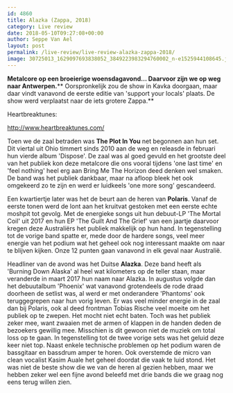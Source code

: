 ```yaml
---
id: 4860
title: Alazka (Zappa, 2018)
category: Live review
date: 2018-05-10T09:27:08+00:00
author: Seppe Van Ael
layout: post
permalink: /live-review/live-review-alazka-zappa-2018/
image: 30725013_1629097693838052_3849223983294760002_n-e1525944108645.jpg
---
```

**Metalcore op een broeierige woensdagavond&#8230; Daarvoor zijn we op weg naar Antwerpen.**** Oorspronkelijk zou de show in Kavka doorgaan, maar daar vindt vanavond de eerste editie van 'support your locals' plaats. De show werd verplaatst naar de iets grotere Zappa.**

Heartbreaktunes:

http://www.heartbreaktunes.com/

Toen we de zaal betraden was **The Plot In You** net begonnen aan hun set. Dit viertal uit Ohio timmert sinds 2010 aan de weg en releasde in februari hun vierde album 'Dispose'. De zaal was al goed gevuld en het grootste deel van het publiek kon deze metalcore die ons vooral tijdens 'one last time' en 'feel nothing' heel erg aan Bring Me The Horizon deed denken wel smaken. De band was het publiek dankbaar, maar na afloop bleek het ook omgekeerd zo te zijn en werd er luidkeels 'one more song' gescandeerd.

Een kwartiertje later was het de beurt aan de heren van **Polaris**. Vanaf de eerste tonen werd de lont aan het kruitvat gestoken met een eerste echte moshpit tot gevolg. Met de energieke songs uit hun debuut-LP 'The Mortal Coil' uit 2017 en hun EP 'The Guilt And The Grief' van een jaartje daarvoor kregen deze Australiërs het publiek makkelijk op hun hand. In tegenstelling tot de vorige band spatte er, mede door de hardere songs, veel meer energie van het podium wat het geheel ook nog interessant maakte om naar te blijven kijken. Onze 12 punten gaan vanavond in elk geval naar Australië.

Headliner van de avond was het Duitse **Alazka**. Deze band heeft als 'Burning Down Alaska' al heel wat kilometers op de teller staan, maar veranderde in maart 2017 hun naam naar Alazka. In augustus volgde dan het debuutalbum 'Phoenix' wat vanavond grotendeels de rode draad doorheen de setlist was, al werd er met onderandere 'Phantoms' ook teruggegrepen naar hun vorig leven. Er was veel minder energie in de zaal dan bij Polaris, ook al deed frontman Tobias Rische veel moeite om het publiek op te zwepen. Het mocht niet echt baten. Toch was het publiek zeker mee, want zwaaien met de armen of klappen in de handen deden de bezoekers gewillig mee. Misschien is dit gewoon niet de muziek om total loss op te gaan. In tegenstelling tot de twee vorige sets was het geluid deze keer niet top. Naast enkele technische problemen op het podium waren de bassgitaar en bassdrum amper te horen. Ook overstemde de micro van clean vocalist Kasim Auale het geheel doordat die vaak te luid stond. Het was niet de beste show die we van de heren al gezien hebben, maar we hebben zeker wel een fijne avond beleefd met drie bands die we graag nog eens terug willen zien.